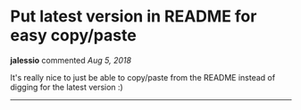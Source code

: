 # Put latest version in README for easy copy/paste

**jalessio** commented *Aug 5, 2018*

It's really nice to just be able to copy/paste from the README instead of digging for the latest version :)
<br />
***


